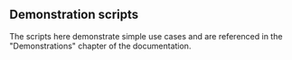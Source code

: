 ﻿## Demonstration scripts

The scripts here demonstrate simple use cases and are referenced in
the "Demonstrations" chapter of the documentation.
